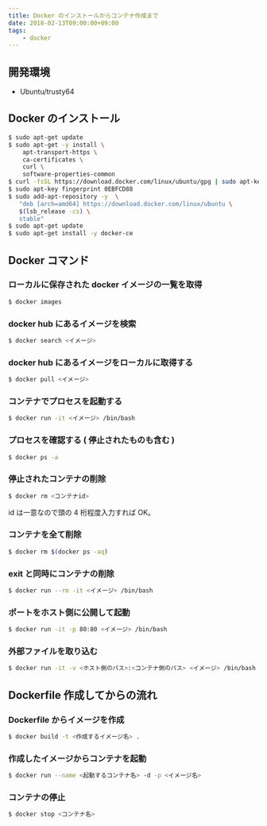 ```yaml
---
title: Docker のインストールからコンテナ作成まで
date: 2018-02-13T09:00:00+09:00
tags:
    - docker
---
```


## 開発環境
- Ubuntu/trusty64

## Docker のインストール
```bash
$ sudo apt-get update
$ sudo apt-get -y install \
    apt-transport-https \
    ca-certificates \
    curl \
    software-properties-common
$ curl -fsSL https://download.docker.com/linux/ubuntu/gpg | sudo apt-key add -
$ sudo apt-key fingerprint 0EBFCD88
$ sudo add-apt-repository -y  \
   "deb [arch=amd64] https://download.docker.com/linux/ubuntu \
   $(lsb_release -cs) \
   stable"
$ sudo apt-get update
$ sudo apt-get install -y docker-ce
```

## Docker コマンド
### ローカルに保存された docker イメージの一覧を取得
```bash
$ docker images
```

### docker hub にあるイメージを検索
```bash
$ docker search <イメージ>
```

### docker hub にあるイメージをローカルに取得する
```bash
$ docker pull <イメージ>
```

### コンテナでプロセスを起動する
```bash
$ docker run -it <イメージ> /bin/bash
```

### プロセスを確認する ( 停止されたものも含む )
```bash
$ docker ps -a
```

### 停止されたコンテナの削除
```bash
$ docker rm <コンテナid>
```

id は一意なので頭の 4 桁程度入力すれば OK。

### コンテナを全て削除
```bash
$ docker rm $(docker ps -aq)
```

### exit と同時にコンテナの削除
```bash
$ docker run --rm -it <イメージ> /bin/bash
```

### ポートをホスト側に公開して起動
```bash
$ docker run -it -p 80:80 <イメージ> /bin/bash
```

### 外部ファイルを取り込む
```bash
$ docker run -it -v <ホスト側のパス>:<コンテナ側のパス> <イメージ> /bin/bash
```

## Dockerfile 作成してからの流れ
### Dockerfile からイメージを作成
```bash
$ docker build -t <作成するイメージ名> .
```

### 作成したイメージからコンテナを起動
```bash
$ docker run --name <起動するコンテナ名> -d -p <イメージ名>
```

### コンテナの停止
```bash
$ docker stop <コンテナ名>
```
